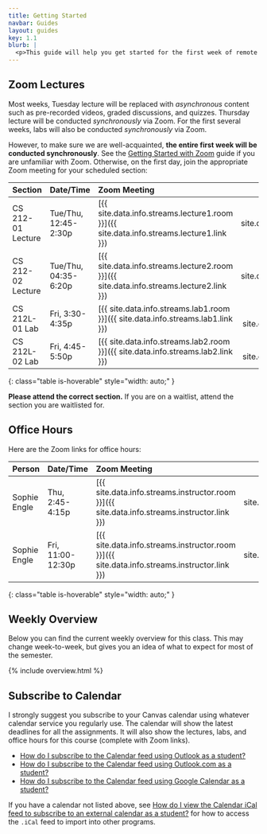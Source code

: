 ```yaml
---
title: Getting Started
navbar: Guides
layout: guides
key: 1.1
blurb: |
  <p>This guide will help you get started for the first week of remote learning for CS 212 Software Development with Professor Sophie Engle.</p>
---
```


## Zoom Lectures

Most weeks, Tuesday lecture will be replaced with *asynchronous* content such as pre-recorded videos, graded discussions, and quizzes. Thursday lecture will be conducted *synchronously* via Zoom. For the first several weeks, labs will also be conducted *synchronously* via Zoom.

However, to make sure we are well-acquainted, **the entire first week will be conducted synchronously**. See the [Getting Started with Zoom](/guides/general/getting-started-with-zoom.html) guide if you are unfamiliar with Zoom. Otherwise, on the first day, join the appropriate Zoom meeting for your scheduled section:

| Section | Date/Time | Zoom Meeting | iCal |
|:--------|:----------|:-------------|:----:|
| CS 212-01 Lecture | Tue/Thu, 12:45-2:30p | [{{ site.data.info.streams.lecture1.room }}]({{ site.data.info.streams.lecture1.link }}) | [<i class="fas fa-calendar-alt"></i>]({{ site.data.info.streams.lecture1.ical }}) |
| CS 212-02 Lecture | Tue/Thu, 04:35-6:20p | [{{ site.data.info.streams.lecture2.room }}]({{ site.data.info.streams.lecture2.link }}) | [<i class="fas fa-calendar-alt"></i>]({{ site.data.info.streams.lecture2.ical }}) |
| CS 212L-01 Lab    | Fri, 3:30-4:35p | [{{ site.data.info.streams.lab1.room }}]({{ site.data.info.streams.lab1.link }}) | [<i class="fas fa-calendar-alt"></i>]({{ site.data.info.streams.lab1.ical }}) |
| CS 212L-02 Lab    | Fri, 4:45-5:50p | [{{ site.data.info.streams.lab2.room }}]({{ site.data.info.streams.lab2.link }}) | [<i class="fas fa-calendar-alt"></i>]({{ site.data.info.streams.lab2.ical }}) |
{: class="table is-hoverable" style="width: auto;" }

**Please attend the correct section.** If you are on a waitlist, attend the section you are waitlisted for.

## Office Hours

Here are the Zoom links for office hours:

| Person | Date/Time | Zoom Meeting | iCal |
|:--------|:----------|:-------------|:----:|
| Sophie Engle | Thu, 2:45-4:15p | [{{ site.data.info.streams.instructor.room }}]({{ site.data.info.streams.instructor.link }}) | [<i class="fas fa-calendar-alt"></i>]({{ site.data.info.streams.instructor.ical }}) |
| Sophie Engle | Fri, 11:00-12:30p | [{{ site.data.info.streams.instructor.room }}]({{ site.data.info.streams.instructor.link }}) | [<i class="fas fa-calendar-alt"></i>]({{ site.data.info.streams.instructor.ical }}) |
{: class="table is-hoverable" style="width: auto;" }

## Weekly Overview

Below you can find the current weekly overview for this class. This may change week-to-week, but gives you an idea of what to expect for most of the semester.

{% include overview.html %}

## Subscribe to Calendar

I strongly suggest you subscribe to your Canvas calendar using whatever calendar service you regularly use. The calendar will show the latest deadlines for all the assignments. It will also show the lectures, labs, and office hours for this course (complete with Zoom links).

  - [How do I subscribe to the Calendar feed using Outlook as a student?](https://community.canvaslms.com/t5/Student-Guide/How-do-I-subscribe-to-the-Calendar-feed-using-Outlook-as-a/ta-p/531)
  - [How do I subscribe to the Calendar feed using Outlook.com as a student?](https://community.canvaslms.com/t5/Student-Guide/How-do-I-subscribe-to-the-Calendar-feed-using-Outlook-com-as-a/ta-p/285)
  - [How do I subscribe to the Calendar feed using Google Calendar as a student?](https://community.canvaslms.com/t5/Student-Guide/How-do-I-subscribe-to-the-Calendar-feed-using-Google-Calendar-as/ta-p/535)

If you have a calendar not listed above, see [How do I view the Calendar iCal feed to subscribe to an external calendar as a student?](https://community.canvaslms.com/t5/Student-Guide/How-do-I-view-the-Calendar-iCal-feed-to-subscribe-to-an-external/ta-p/331) for how to access the `.iCal` feed to import into other programs.
